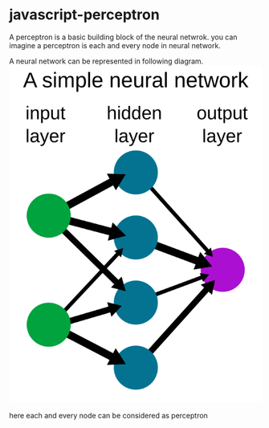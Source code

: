 # javascript-perceptron
A perceptron is a basic building block of the neural netwrok. you can imagine a perceptron is each and every node in neural network.  


A neural network can be represented in following diagram.  
![cute neural networks](asset/Neural_network_example.svg)


here each and every node can be considered as perceptron